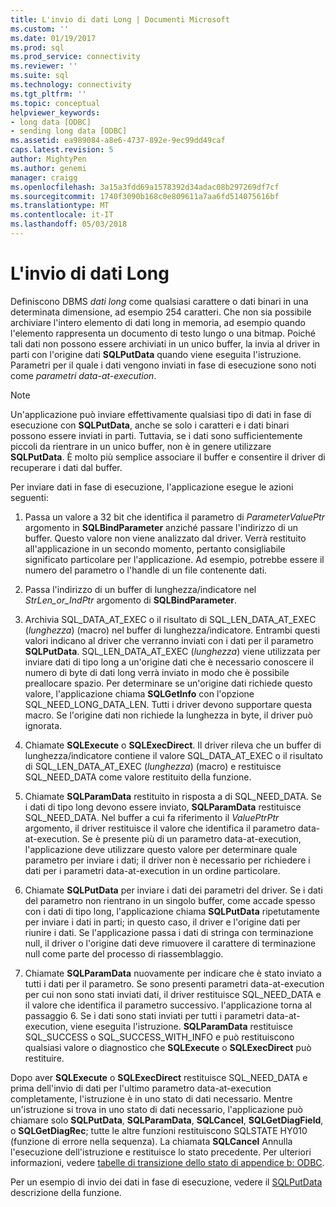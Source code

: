 ```yaml
---
title: L'invio di dati Long | Documenti Microsoft
ms.custom: ''
ms.date: 01/19/2017
ms.prod: sql
ms.prod_service: connectivity
ms.reviewer: ''
ms.suite: sql
ms.technology: connectivity
ms.tgt_pltfrm: ''
ms.topic: conceptual
helpviewer_keywords:
- long data [ODBC]
- sending long data [ODBC]
ms.assetid: ea989084-a8e6-4737-892e-9ec99dd49caf
caps.latest.revision: 5
author: MightyPen
ms.author: genemi
manager: craigg
ms.openlocfilehash: 3a15a3fdd69a1578392d34adac08b297269df7cf
ms.sourcegitcommit: 1740f3090b168c0e809611a7aa6fd514075616bf
ms.translationtype: MT
ms.contentlocale: it-IT
ms.lasthandoff: 05/03/2018
---
```

# <a name="sending-long-data"></a>L'invio di dati Long
Definiscono DBMS *dati long* come qualsiasi carattere o dati binari in una determinata dimensione, ad esempio 254 caratteri. Che non sia possibile archiviare l'intero elemento di dati long in memoria, ad esempio quando l'elemento rappresenta un documento di testo lungo o una bitmap. Poiché tali dati non possono essere archiviati in un unico buffer, la invia al driver in parti con l'origine dati **SQLPutData** quando viene eseguita l'istruzione. Parametri per il quale i dati vengono inviati in fase di esecuzione sono noti come *parametri data-at-execution*.  
  
> [!NOTE]  
>  Un'applicazione può inviare effettivamente qualsiasi tipo di dati in fase di esecuzione con **SQLPutData**, anche se solo i caratteri e i dati binari possono essere inviati in parti. Tuttavia, se i dati sono sufficientemente piccoli da rientrare in un unico buffer, non è in genere utilizzare **SQLPutData**. È molto più semplice associare il buffer e consentire il driver di recuperare i dati dal buffer.  
  
 Per inviare dati in fase di esecuzione, l'applicazione esegue le azioni seguenti:  
  
1.  Passa un valore a 32 bit che identifica il parametro di *ParameterValuePtr* argomento in **SQLBindParameter** anziché passare l'indirizzo di un buffer. Questo valore non viene analizzato dal driver. Verrà restituito all'applicazione in un secondo momento, pertanto consigliabile significato particolare per l'applicazione. Ad esempio, potrebbe essere il numero del parametro o l'handle di un file contenente dati.  
  
2.  Passa l'indirizzo di un buffer di lunghezza/indicatore nel *StrLen_or_IndPtr* argomento di **SQLBindParameter**.  
  
3.  Archivia SQL_DATA_AT_EXEC o il risultato di SQL_LEN_DATA_AT_EXEC (*lunghezza*) (macro) nel buffer di lunghezza/indicatore. Entrambi questi valori indicano al driver che verranno inviati con i dati per il parametro **SQLPutData**. SQL_LEN_DATA_AT_EXEC (*lunghezza*) viene utilizzata per inviare dati di tipo long a un'origine dati che è necessario conoscere il numero di byte di dati long verrà inviato in modo che è possibile preallocare spazio. Per determinare se un'origine dati richiede questo valore, l'applicazione chiama **SQLGetInfo** con l'opzione SQL_NEED_LONG_DATA_LEN. Tutti i driver devono supportare questa macro. Se l'origine dati non richiede la lunghezza in byte, il driver può ignorata.  
  
4.  Chiamate **SQLExecute** o **SQLExecDirect**. Il driver rileva che un buffer di lunghezza/indicatore contiene il valore SQL_DATA_AT_EXEC o il risultato di SQL_LEN_DATA_AT_EXEC (*lunghezza*) (macro) e restituisce SQL_NEED_DATA come valore restituito della funzione.  
  
5.  Chiamate **SQLParamData** restituito in risposta a di SQL_NEED_DATA. Se i dati di tipo long devono essere inviato, **SQLParamData** restituisce SQL_NEED_DATA. Nel buffer a cui fa riferimento il *ValuePtrPtr* argomento, il driver restituisce il valore che identifica il parametro data-at-execution. Se è presente più di un parametro data-at-execution, l'applicazione deve utilizzare questo valore per determinare quale parametro per inviare i dati; il driver non è necessario per richiedere i dati per i parametri data-at-execution in un ordine particolare.  
  
6.  Chiamate **SQLPutData** per inviare i dati dei parametri del driver. Se i dati del parametro non rientrano in un singolo buffer, come accade spesso con i dati di tipo long, l'applicazione chiama **SQLPutData** ripetutamente per inviare i dati in parti; in questo caso, il driver e l'origine dati per riunire i dati. Se l'applicazione passa i dati di stringa con terminazione null, il driver o l'origine dati deve rimuovere il carattere di terminazione null come parte del processo di riassemblaggio.  
  
7.  Chiamate **SQLParamData** nuovamente per indicare che è stato inviato a tutti i dati per il parametro. Se sono presenti parametri data-at-execution per cui non sono stati inviati dati, il driver restituisce SQL_NEED_DATA e il valore che identifica il parametro successivo. l'applicazione torna al passaggio 6. Se i dati sono stati inviati per tutti i parametri data-at-execution, viene eseguita l'istruzione. **SQLParamData** restituisce SQL_SUCCESS o SQL_SUCCESS_WITH_INFO e può restituiscono qualsiasi valore o diagnostico che **SQLExecute** o **SQLExecDirect** può restituire.  
  
 Dopo aver **SQLExecute** o **SQLExecDirect** restituisce SQL_NEED_DATA e prima dell'invio di dati per l'ultimo parametro data-at-execution completamente, l'istruzione è in uno stato di dati necessario. Mentre un'istruzione si trova in uno stato di dati necessario, l'applicazione può chiamare solo **SQLPutData**, **SQLParamData**, **SQLCancel**, **SQLGetDiagField**, o **SQLGetDiagRec**; tutte le altre funzioni restituiscono SQLSTATE HY010 (funzione di errore nella sequenza). La chiamata **SQLCancel** Annulla l'esecuzione dell'istruzione e restituisce lo stato precedente. Per ulteriori informazioni, vedere [tabelle di transizione dello stato di appendice b: ODBC](../../../odbc/reference/appendixes/appendix-b-odbc-state-transition-tables.md).  
  
 Per un esempio di invio dei dati in fase di esecuzione, vedere il [SQLPutData](../../../odbc/reference/syntax/sqlputdata-function.md) descrizione della funzione.
